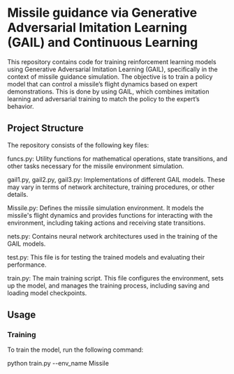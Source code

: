 # Missile guidance via Generative Adversarial Imitation Learning (GAIL) and Continuous Learning

This repository contains code for training reinforcement learning models using Generative Adversarial Imitation Learning (GAIL), specifically in the context of missile guidance simulation.
The objective is to train a policy model that can control a missile’s flight dynamics based on expert demonstrations. This is done by using GAIL, which combines imitation learning and adversarial training to match the policy to the expert’s behavior.

## Project Structure

The repository consists of the following key files:

funcs.py: Utility functions for mathematical operations, state transitions, and other tasks necessary for the missile environment simulation.

gail1.py, gail2.py, gail3.py: Implementations of different GAIL models. These may vary in terms of network architecture, training procedures, or other details.

Missile.py: Defines the missile simulation environment. It models the missile's flight dynamics and provides functions for interacting with the environment, including taking actions and receiving state transitions.

nets.py: Contains neural network architectures used in the training of the GAIL models.

test.py: This file is for testing the trained models and evaluating their performance.

train.py: The main training script. This file configures the environment, sets up the model, and manages the training process, including saving and loading model checkpoints.

##  Usage

### Training

To train the model, run the following command:

python train.py --env_name Missile
